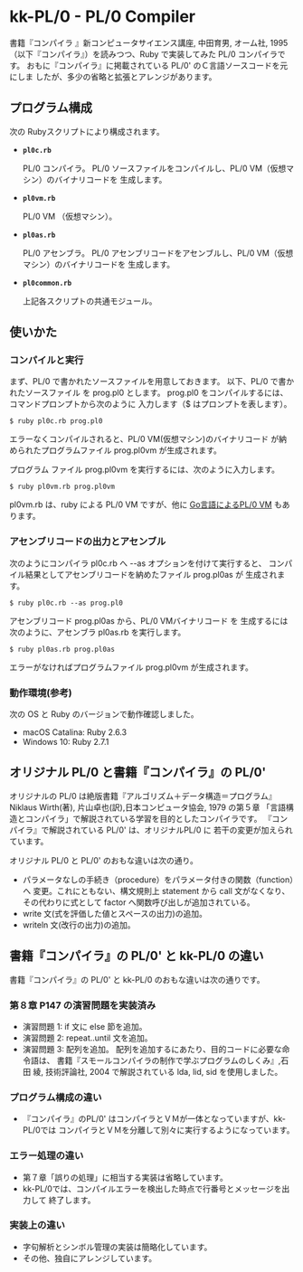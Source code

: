 # kk-PL/0 - PL/0 Compiler

書籍『コンパイラ 』新コンピュータサイエンス講座, 中田育男, オーム社, 1995
（以下『コンパイラ』）を読みつつ、Ruby で実装してみた PL/0 コンパイラです。
おもに『コンパイラ』に掲載されている PL/0' のＣ言語ソースコードを元にしま
したが、多少の省略と拡張とアレンジがあります。


## プログラム構成

次の Rubyスクリプトにより構成されます。

* **`pl0c.rb`**

  PL/0 コンパイラ。
  PL/0 ソースファイルをコンパイルし、PL/0 VM（仮想マシン）のバイナリコードを
  生成します。

* **`pl0vm.rb`**

  PL/0 VM （仮想マシン）。

* **`pl0as.rb`**

  PL/0 アセンブラ。
  PL/0 アセンブリコードをアセンブルし、PL/0 VM（仮想マシン）のバイナリコードを
  生成します。

* **`pl0common.rb`**

  上記各スクリプトの共通モジュール。


## 使いかた

### コンパイルと実行

まず、PL/0 で書かれたソースファイルを用意しておきます。
以下、PL/0 で書かれたソースファイル を prog.pl0 とします。
prog.pl0 をコンパイルするには、コマンドプロンプトから次のように
入力します（$ はプロンプトを表します）。

    $ ruby pl0c.rb prog.pl0

エラーなくコンパイルされると、PL/0 VM(仮想マシン)のバイナリコード
が納められたプログラムファイル prog.pl0vm が生成されます。

プログラム ファイル prog.pl0vm を実行するには、次のように入力します。

    $ ruby pl0vm.rb prog.pl0vm

pl0vm.rb は、ruby による PL/0 VM ですが、他に [Go言語によるPL/0 VM](go/)
もあります。

### アセンブリコードの出力とアセンブル

次のようにコンパイラ pl0c.rb へ --as オプションを付けて実行すると、
コンパイル結果としてアセンブリコードを納めたファイル prog.pl0as が
生成されます。

    $ ruby pl0c.rb --as prog.pl0

アセンブリコード  prog.pl0as から、PL/0 VMバイナリコード を
生成するには次のように、アセンブラ pl0as.rb を実行します。

    $ ruby pl0as.rb prog.pl0as

エラーがなければプログラムファイル prog.pl0vm が生成されます。


### 動作環境(参考)

次の OS と Ruby のバージョンで動作確認しました。

* macOS Catalina: Ruby 2.6.3
* Windows 10: Ruby 2.7.1

## オリジナル PL/0 と書籍『コンパイラ』の PL/0'

オリジナルの PL/0 は絶版書籍『アルゴリズム＋データ構造＝プログラム』
Niklaus Wirth(著), 片山卓也(訳),日本コンピュータ協会, 1979 の第５章
「言語構造とコンパイラ」で解説されている学習を目的としたコンパイラです。
『コンパイラ』で解説されている PL/0' は、オリジナルPL/0 に
若干の変更が加えられています。

オリジナル PL/0 と PL/0' のおもな違いは次の通り。

* パラメータなしの手続き（procedure）をパラメータ付きの関数（function）へ
  変更。これにともない、構文規則上 statement から call 文がなくなり、
  その代わりに式として factor へ関数呼び出しが追加されている。
* write 文(式を評価した値とスペースの出力)の追加。
* writeln 文(改行の出力)の追加。


## 書籍『コンパイラ』の PL/0' と kk-PL/0 の違い

書籍『コンパイラ』の PL/0' と kk-PL/0 のおもな違いは次の通りです。

### 第８章 P147 の演習問題を実装済み

* 演習問題 1: if 文に else 節を追加。
* 演習問題 2: repeat..until 文を追加。
* 演習問題 3: 配列を追加。
  配列を追加するにあたり、目的コードに必要な命令語は、
  書籍『スモールコンパイラの制作で学ぶプログラムのしくみ』,石田 綾,
  技術評論社, 2004 で解説されている lda, lid, sid を使用しました。

### プログラム構成の違い

* 『コンパイラ』のPL/0' はコンパイラとＶＭが一体となっていますが、kk-PL/0では
  コンパイラとＶＭを分離して別々に実行するようになっています。

### エラー処理の違い

* 第７章「誤りの処理」に相当する実装は省略しています。
* kk-PL/0では、コンパイルエラーを検出した時点で行番号とメッセージを出力して
  終了します。

### 実装上の違い

* 字句解析とシンボル管理の実装は簡略化しています。
* その他、独自にアレンジしています。
